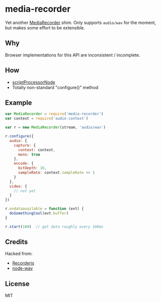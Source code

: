 # media-recorder
Yet another [MediaRecorder](http://www.w3.org/TR/mediastream-recording) shim. Only supports `audio/wav` for the moment, but makes some effort to be extensible.

## Why
Browser implementations for this API are inconsistent / incomplete.

## How
* [scriptProcessorNode](http://webaudio.github.io/web-audio-api/#the-scriptprocessornode-interface---deprecated)
* Totally non-standard "configure()" method

## Example
```javascript
var MediaRecorder = require('media-recorder')
var context = require('audio-context')

var r = new MediaRecorder(stream, 'audio/wav')

r.configure({
  audio: {
    capture: {
      context: context,
      mono: true
    },
    encode: {
      bitDepth: 16,
      sampleRate: context.sampleRate >> 1
    }
  },
  video: {
    // not yet
  }
})

r.ondataavailable = function (evt) {
  doSomethingCool(evt.buffer)
}

r.start(100)  // get data roughly every 100ms
```

## Credits
Hacked from:
* [Recorderjs](https://github.com/mattdiamond/Recorderjs)
* [node-wav](https://github.com/tootallnate/node-wav)

## License
MIT
